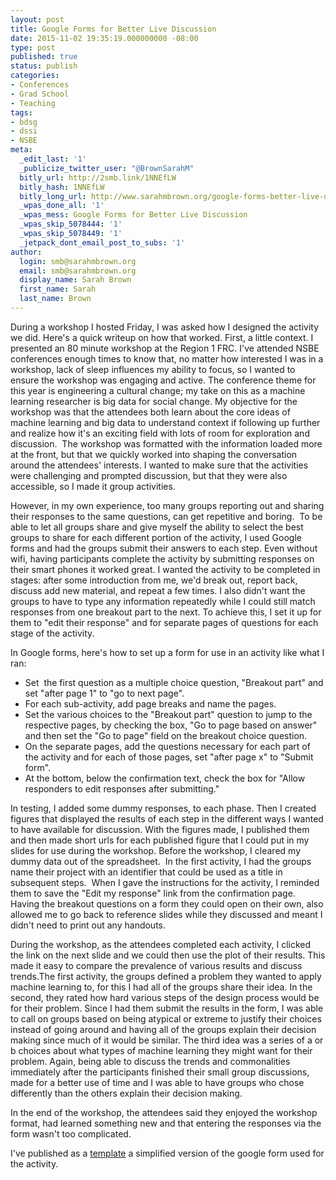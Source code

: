 ```yaml
---
layout: post
title: Google Forms for Better Live Discussion
date: 2015-11-02 19:35:19.000000000 -08:00
type: post
published: true
status: publish
categories:
- Conferences
- Grad School
- Teaching
tags:
- bdsg
- dssi
- NSBE
meta:
  _edit_last: '1'
  _publicize_twitter_user: "@BrownSarahM"
  bitly_url: http://2smb.link/1NNEfLW
  bitly_hash: 1NNEfLW
  bitly_long_url: http://www.sarahmbrown.org/google-forms-better-live-discussion/
  _wpas_done_all: '1'
  _wpas_mess: Google Forms for Better Live Discussion
  _wpas_skip_5078444: '1'
  _wpas_skip_5078449: '1'
  _jetpack_dont_email_post_to_subs: '1'
author:
  login: smb@sarahmbrown.org
  email: smb@sarahmbrown.org
  display_name: Sarah Brown
  first_name: Sarah
  last_name: Brown
---
```

During a workshop I hosted Friday, I was asked how I designed the activity we did. Here's a quick writeup on how that worked. First, a little context. I presented an 80 minute workshop at the Region 1 FRC. I've attended NSBE conferences enough times to know that, no matter how interested I was in a workshop, lack of sleep influences my ability to focus, so I wanted to ensure the workshop was engaging and active. The conference theme for this year is engineering a cultural change; my take on this as a machine learning researcher is big data for social change. My objective for the workshop was that the attendees both learn about the core ideas of machine learning and big data to understand context if following up further and realize how it's an exciting field with lots of room for exploration and discussion.  The workshop was formatted with the information loaded more at the front, but that we quickly worked into shaping the conversation around the attendees' interests. I wanted to make sure that the activities were challenging and prompted discussion, but that they were also accessible, so I made it group activities.

However, in my own experience, too many groups reporting out and sharing their responses to the same questions, can get repetitive and boring.  To be able to let all groups share and give myself the ability to select the best groups to share for each different portion of the activity, I used Google forms and had the groups submit their answers to each step. Even without wifi, having participants complete the activity by submitting responses on their smart phones it worked great. I wanted the activity to be completed in stages: after some introduction from me, we'd break out, report back, discuss add new material, and repeat a few times. I also didn't want the groups to have to type any information repeatedly while I could still match responses from one breakout part to the next. To achieve this, I set it up for them to "edit their response" and for separate pages of questions for each stage of the activity.

In Google forms, here's how to set up a form for use in an activity like what I ran:


- Set  the first question as a multiple choice question, "Breakout part" and set "after page 1" to "go to next page".
- For each sub-activity, add page breaks and name the pages.
- Set the various choices to the "Breakout part" question to jump to the respective pages, by checking the box, "Go to page based on answer" and then set the "Go to page" field on the breakout choice question.
- On the separate pages, add the questions necessary for each part of the activity and for each of those pages, set "after page x" to "Submit form".
- At the bottom, below the confirmation text, check the box for "Allow responders to edit responses after submitting."

In testing, I added some dummy responses, to each phase. Then I created figures that displayed the results of each step in the different ways I wanted to have available for discussion. With the figures made, I published them and then made short urls for each published figure that I could put in my slides for use during the workshop. Before the workshop, I cleared my dummy data out of the spreadsheet.  In the first activity, I had the groups name their project with an identifier that could be used as a title in subsequent steps.  When I gave the instructions for the activity, I reminded them to save the "Edit my response" link from the confirmation page. Having the breakout questions on a form they could open on their own, also allowed me to go back to reference slides while they discussed and meant I didn't need to print out any handouts.

During the workshop, as the attendees completed each activity, I clicked the link on the next slide and we could then use the plot of their results. This made it easy to compare the prevalence of various results and discuss trends.The first activity, the groups defined a problem they wanted to apply machine learning to, for this I had all of the groups share their idea. In the second, they rated how hard various steps of the design process would be for their problem. Since I had them submit the results in the form, I was able to call on groups based on being atypical or extreme to justify their choices instead of going around and having all of the groups explain their decision making since much of it would be similar. The third idea was a series of a or b choices about what types of machine learning they might want for their problem. Again, being able to discuss the trends and commonalities immediately after the participants finished their small group discussions, made for a better use of time and I was able to have groups who chose differently than the others explain their decision making.

In the end of the workshop, the attendees said they enjoyed the workshop format, had learned something new and that entering the responses via the form wasn't too complicated.

I've published as a [template](https://drive.google.com/previewtemplate?id=1cevKAZqMdMddVMSB121hA4fltzxWA2weECkFwxMG2Jk&mode=public)  a simplified version of the google form used for the activity.
